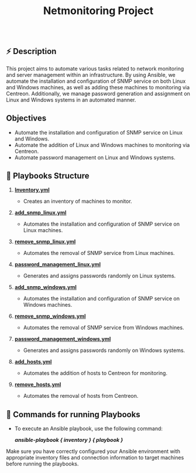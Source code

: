 <div align="center">
      <h1>Netmonitoring Project</h1>
     </div>
<p align="center"> <a href="https://www.linkedin.com/in/lucasferrand/}" target="_blank"><img alt="" src="https://img.shields.io/badge/LinkedIn-0077B5?style=normal&logo=linkedin&logoColor=white" style="vertical-align:center" /></a> </p>

<br>

## :zap: Description
This project aims to automate various tasks related to network monitoring and server management within an infrastructure. By using Ansible, we automate the installation and configuration of SNMP service on both Linux and Windows machines, as well as adding these machines to monitoring via Centreon. Additionally, we manage password generation and assignment on Linux and Windows systems in an automated manner.

##  Objectives
- Automate the installation and configuration of SNMP service on Linux and Windows.
- Automate the addition of Linux and Windows machines to monitoring via Centreon.
- Automate password management on Linux and Windows systems.

## :file_folder: Playbooks Structure

1. **[Inventory.yml](https://github.com/Sushitsu/ansible-project/blob/master/Inventory/inventory.yml)**
    - Creates an inventory of machines to monitor.

2. **[add_snmp_linux.yml](https://github.com/Sushitsu/ansible-project/tree/master/Playbooks/add_snmp_linux.yml)**
    - Automates the installation and configuration of SNMP service on Linux machines.

3. **[remove_snmp_linux.yml](https://github.com/Sushitsu/ansible-project/tree/master/Playbooks/remove_snmp_linux.yml)**
    - Automates the removal of SNMP service from Linux machines.

4. **[password_management_linux.yml](https://github.com/Sushitsu/ansible-project/tree/master/Playbooks/password_management_linux.yml)**
    - Generates and assigns passwords randomly on Linux systems.

5. **[add_snmp_windows.yml](https://github.com/Sushitsu/ansible-project/tree/master/Playbooks/add_snmp_windows.yml)**
    - Automates the installation and configuration of SNMP service on Windows machines.

6. **[remove_snmp_windows.yml](https://github.com/Sushitsu/ansible-project/tree/master/Playbooks/remove_snmp_windows.yml)**
    - Automates the removal of SNMP service from Windows machines.

7. **[password_management_windows.yml](https://github.com/Sushitsu/ansible-project/tree/master/Playbooks/password_management_windows.yml)**
    - Generates and assigns passwords randomly on Windows systems.

8. **[add_hosts.yml](https://github.com/Sushitsu/ansible-project/tree/master/Playbooks/add_hosts.yml)**
    - Automates the addition of hosts to Centreon for monitoring.

9. **[remove_hosts.yml](https://github.com/Sushitsu/ansible-project/tree/master/Playbooks/remove_hosts.yml)**
    - Automates the removal of hosts from Centreon.

## :electric_plug: Commands for running Playbooks

- To execute an Ansible playbook, use the following command:

  **_ansible-playbook { inventory } { playbook }_**

Make sure you have correctly configured your Ansible environment with appropriate inventory files and connection information to target machines before running the playbooks.

